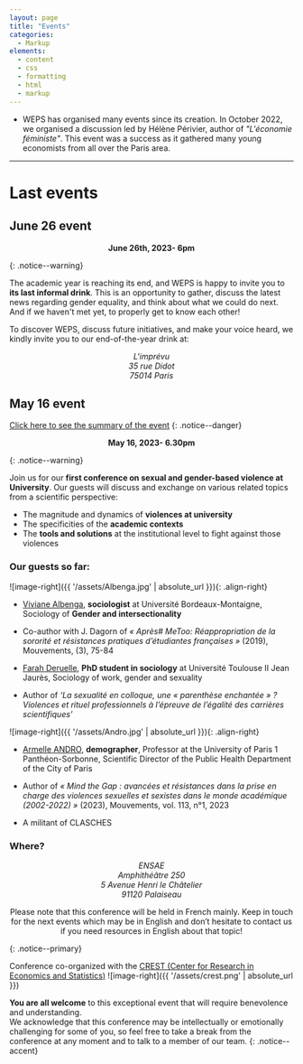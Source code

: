 ```yaml
---
layout: page
title: "Events"
categories:
  - Markup
elements:
  - content
  - css
  - formatting
  - html
  - markup  
---
```


  * WEPS has organised many events since its creation. In October 2022, we organised a discussion led by Hélène Périvier, author of _"L'économie féministe"_. This event was a success as it gathered many young economists from all over the Paris area.

------------------------------------------------------------------------------------------------------------------------------------------------------------

# Last events

## June 26 event

<p style="text-align:center"><strong>June 26th, 2023- 6pm</strong></p>
{: .notice--warning}

The academic year is reaching its end, and WEPS is happy to invite you to **its last informal drink**. This is an opportunity to gather, discuss the latest news regarding gender equality, and think about what we could do next. And if we haven't met yet, to properly get to know each other!

To discover WEPS, discuss future initiatives, and make your voice heard, we kindly invite you to our end-of-the-year drink at: 
<address>  
  <p style="text-align: center;">L'imprévu<br />35 rue Didot<br />75014 Paris </p>
</address> 


## May 16 event

[Click here to see the summary of the event](https://weps-womeninecon.github.io/Webpage/event_may_16_2023/) 
{: .notice--danger}

<p style="text-align:center"><strong>May 16, 2023- 6.30pm</strong></p>
{: .notice--warning}

Join us for our **first conference on sexual and gender-based violence at University**. Our guests will discuss and exchange on various related topics from a scientific perspective:  
*	The magnitude and dynamics of **violences at university**
*	The specificities of the **academic contexts**
*	The **tools and solutions** at the institutional level  to fight against those violences 


### Our guests so far: 

![image-right]({{ '/assets/Albenga.jpg' | absolute_url }}){: .align-right}
*	[Viviane Albenga](https://mica.u-bordeaux-montaigne.fr/albenga-viviane/), **sociologist** at Université Bordeaux-Montaigne, Sociology of **Gender and intersectionality**

  * Co-author with J. Dagorn of *« Après# MeToo: Réappropriation de la sororité et résistances pratiques d’étudiantes françaises »* (2019), Mouvements, (3), 75-84


*	[Farah Deruelle](https://fr.linkedin.com/in/farah-deruelle-121a68202), **PhD student in sociology** at Université Toulouse II Jean Jaurès, Sociology of work, gender and sexuality 
  *	Author of *‘La sexualité en colloque, une « parenthèse enchantée » ? Violences et rituel professionnels à l’épreuve de l’égalité des carrières scientifiques’*

![image-right]({{ '/assets/Andro.jpg' | absolute_url }}){: .align-right}
*	[Armelle ANDRO](https://www.cairn.info/publications-de-Armelle-Andro--15389.htm), **demographer**, Professor at the University of Paris 1 Panthéon-Sorbonne, Scientific Director of the Public Health Department of the City of Paris

  *	Author of *« Mind the Gap : avancées et résistances dans la prise en charge des violences sexuelles et sexistes dans le monde académique (2002-2022) »* (2023), Mouvements, vol. 113, n°1, 2023


*	A militant of CLASCHES 


### Where?
<address>  
  <p style="text-align: center;"> ENSAE<br /> Amphithéâtre 250<br /> 5 Avenue Henri le Châtelier<br /> 91120 Palaiseau </p>
</address> 


<p style="text-align: center;"> Please note that this conference will be held in French mainly. Keep in touch for the next events which may be in English and don’t hesitate to contact us if you need resources in English about that topic! </p>
{: .notice--primary}


Conference co-organized with the [CREST (Center for Research in Economics and Statistics)](https://crest.science/) ![image-right]({{ '/assets/crest.png' | absolute_url }}) 


**You are all welcome** to this exceptional event that will require benevolence and understanding.  
We acknowledge that this conference may be intellectually or emotionally challenging for some of you, so feel free to take a break from the conference at any moment and to talk to a member of our team.
{: .notice--accent}
